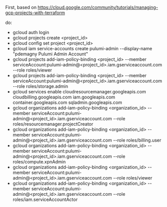 First, based on https://cloud.google.com/community/tutorials/managing-gcp-projects-with-terraform

do:

- gcloud auth login
- gcloud projects create <project_id>
- gcloud config set project <project_id>
- gcloud iam service-accounts create pulumi-admin --display-name "pdemagny Pulumi Admin Account"
- gcloud projects add-iam-policy-binding <project_id> --member serviceAccount:pulumi-admin@<project_id>.iam.gserviceaccount.com --role roles/viewer
- gcloud projects add-iam-policy-binding <project_id> --member serviceAccount:pulumi-admin@<project_id>.iam.gserviceaccount.com --role roles/storage.admin
- gcloud services enable cloudresourcemanager.googleapis.com cloudbilling.googleapis.com iam.googleapis.com container.googleapis.com sqladmin.googleapis.com
- gcloud organizations add-iam-policy-binding <organization_id> --member serviceAccount:pulumi-admin@<project_id>.iam.gserviceaccount.com --role roles/resourcemanager.projectCreator
- gcloud organizations add-iam-policy-binding <organization_id> --member serviceAccount:pulumi-admin@<project_id>.iam.gserviceaccount.com --role roles/billing.user
- gcloud organizations add-iam-policy-binding <organization_id> --member serviceAccount:pulumi-admin@<project_id>.iam.gserviceaccount.com --role roles/compute.xpnAdmin
- gcloud organizations add-iam-policy-binding <organization_id> --member serviceAccount:pulumi-admin@<project_id>.iam.gserviceaccount.com --role roles/viewer
- gcloud organizations add-iam-policy-binding <organization_id> --member serviceAccount:pulumi-admin@<project_id>.iam.gserviceaccount.com --role roles/iam.serviceAccountActor
